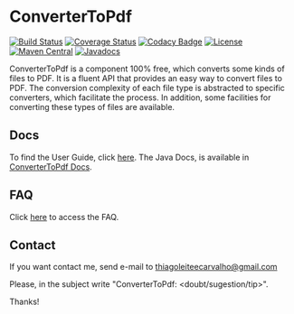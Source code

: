 # ConverterToPdf

[![Build Status](https://travis-ci.org/thiagoleitecarvalho/ConverterToPdf.svg?branch=master)](https://travis-ci.org/thiagoleitecarvalho/ConverterToPdf)
[![Coverage Status](https://coveralls.io/repos/github/thiagoleitecarvalho/ConverterToPdf/badge.svg?branch=master)](https://coveralls.io/github/thiagoleitecarvalho/ConverterToPdf?branch=master)
[![Codacy Badge](https://api.codacy.com/project/badge/Grade/20f3adafce26439fb6f38a7767388944)](https://www.codacy.com/app/thiagoleitecarvalho/ConverterToPdf?utm_source=github.com&amp;utm_medium=referral&amp;utm_content=thiagoleitecarvalho/ConverterToPdf&amp;utm_campaign=Badge_Grade)
[![License](https://img.shields.io/badge/License-Apache%202.0-blue.svg)](https://opensource.org/licenses/Apache-2.0)
[![Maven Central](https://maven-badges.herokuapp.com/maven-central/org.convertertopdf/convertertopdf/badge.svg)](https://maven-badges.herokuapp.com/maven-central/org.convertertopdf/convertertopdf)
[![Javadocs](http://javadoc.io/badge/org.convertertopdf/convertertopdf.svg)](http://javadoc.io/doc/org.convertertopdf/convertertopdf)

ConverterToPdf is a component 100% free, which converts some kinds of files to PDF. It is a fluent API that provides an easy way to convert files to PDF. The conversion complexity of each file type is abstracted to specific converters, which facilitate the process. In addition, some facilities for converting these types of files are available. 

## Docs

To find the User Guide, click [here](https://github.com/thiagoleitecarvalho/ConverterToPdf/wiki). The Java Docs, is available in [ConverterToPdf Docs](#).

## FAQ

Click [here](https://github.com/thiagoleitecarvalho/ConverterToPdf/wiki/FAQ) to access the FAQ.

## Contact

If you want contact me, send e-mail to thiagoleiteecarvalho@gmail.com

Please, in the subject write "ConverterToPdf: <doubt/sugestion/tip>".

Thanks!

<!--
## How to contribute

Fork this repository on GitHub, make yours updates, do a pull request, and wait until it gets merged and published.
-->

